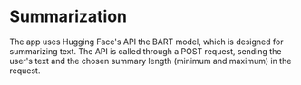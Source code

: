 # Summarization

The app uses Hugging Face's API the BART model, which is designed for summarizing text. The API is called through a POST request, sending the user's text and the chosen summary length (minimum and maximum) in the request.
